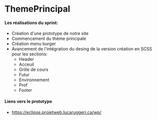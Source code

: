 # ThemePrincipal
 
#### Les réalisations du sprint:
- Création d'une prototype de notre site
- Commencement du thème principale
- Création menu burger
- Avancement de l'intégration du desing de la version création en SCSS pour les sections:
    - Header
    - Acceuil
    - Grille de cours
    - Futur
    - Environnement
    - Prof
    - Footer



#### Liens vers le prototype
- https://eclipse.projetweb.lucaruggeri.ca/wp/


